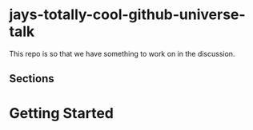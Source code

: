 # jays-totally-cool-github-universe-talk
This repo is so that we have something to work on in the discussion.

## Sections
# Getting Started
